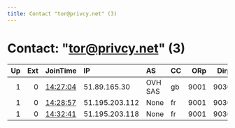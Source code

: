```yaml
---
title: Contact "tor@privcy.net" (3)
---
```


# Contact: "tor@privcy.net" (3)

|   Up |   Ext | JoinTime                                                                                            | IP             | AS      | CC   |   ORp |   Dirp | OS    | Version   | Nickname   |   eFamMembers |
|-----:|------:|:----------------------------------------------------------------------------------------------------|:---------------|:--------|:-----|------:|-------:|:------|:----------|:-----------|--------------:|
|    1 |     0 | [14:27:04](https://metrics.torproject.org/rs.html#details/D83DE3C44FA03B385A52651BDDB4505661121C84) | 51.89.165.30   | OVH SAS | gb   |  9001 |   9030 | Linux | 0.4.5.6   | Citadel    |             4 |
|    1 |     0 | [14:28:57](https://metrics.torproject.org/rs.html#details/2D4230FA54FD045D16D853EC34B17FD970F0FF09) | 51.195.203.112 | None    | fr   |  9001 |   9030 | Linux | 0.4.5.6   | Odyssey    |             4 |
|    1 |     0 | [14:32:41](https://metrics.torproject.org/rs.html#details/6F4BB110450960C419DE8EB12CE4C3379DD5775B) | 51.195.203.118 | None    | fr   |  9001 |   9030 | Linux | 0.4.5.6   | Daedalus   |             4 |
